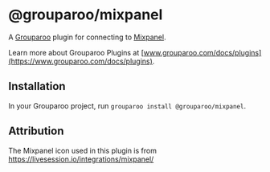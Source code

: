 # @grouparoo/mixpanel

A [Grouparoo](https://www.grouparoo.com) plugin for connecting to [Mixpanel](https://mixpanel.com/).

Learn more about Grouparoo Plugins at [www.grouparoo.com/docs/plugins](https://www.grouparoo.com/docs/plugins).

## Installation

In your Grouparoo project, run `grouparoo install @grouparoo/mixpanel`.

## Attribution

The Mixpanel icon used in this plugin is from https://livesession.io/integrations/mixpanel/
